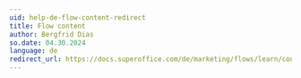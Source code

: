 ```yaml
---
uid: help-de-flow-content-redirect
title: Flow content
author: Bergfrid Dias
so.date: 04.30.2024
language: de
redirect_url: https://docs.superoffice.com/de/marketing/flows/learn/content.html
---
```

